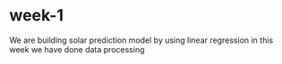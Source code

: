 # week-1
We are building solar prediction model by using linear regression in this week we have done data processing
